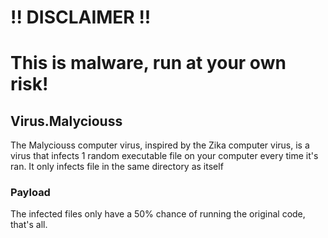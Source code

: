 # !! DISCLAIMER !!
# This is malware, run at your own risk!

## Virus.Malyciouss
The Malyciouss computer virus, inspired by the Zika computer virus, is a virus that infects 1 random executable file on your computer every time it's ran. It only infects file in the same directory as itself

### Payload
The infected files only have a 50% chance of running the original code, that's all.